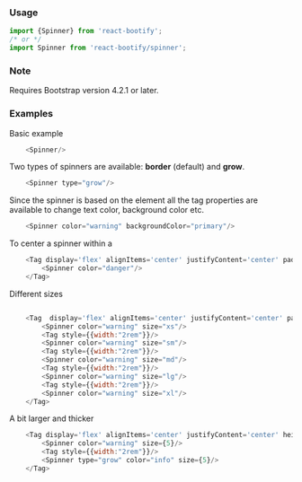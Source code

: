 


### Usage

```js static
import {Spinner} from 'react-bootify';
/* or */ 
import Spinner from 'react-bootify/spinner';
```

### Note

Requires Bootstrap version 4.2.1 or later.

### Examples

Basic example

```js
    <Spinner/>
```

Two types of spinners are available: **border** (default) and **grow**.

```js
    <Spinner type="grow"/>
```

Since the spinner is based on the <Tag/> element all the tag properties are available to
change text color, background color etc.

```js
    <Spinner color="warning" backgroundColor="primary"/>
```

To center a spinner within a <Tag/>

```js
    <Tag display='flex' alignItems='center' justifyContent='center' padding={2}>
        <Spinner color="danger"/>
    </Tag>
```

Different sizes

```js

    <Tag  display='flex' alignItems='center' justifyContent='center' padding={2}>
        <Spinner color="warning" size="xs"/>
        <Tag style={{width:"2rem"}}/>
        <Spinner color="warning" size="sm"/>
        <Tag style={{width:"2rem"}}/>
        <Spinner color="warning" size="md"/>
        <Tag style={{width:"2rem"}}/>
        <Spinner color="warning" size="lg"/>
        <Tag style={{width:"2rem"}}/>
        <Spinner color="warning" size="xl"/>
    </Tag>
```


A bit larger and thicker

```js
    <Tag display='flex' alignItems='center' justifyContent='center' height='10rem' padding={2}>
        <Spinner color="warning" size={5}/>
        <Tag style={{width:"2rem"}}/>
        <Spinner type="grow" color="info" size={5}/>
    </Tag>
```

